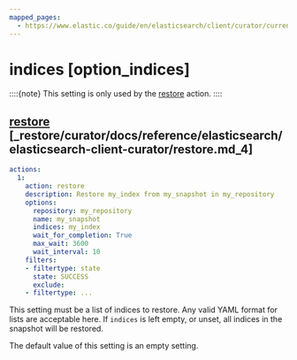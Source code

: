 ```yaml
---
mapped_pages:
  - https://www.elastic.co/guide/en/elasticsearch/client/curator/current/option_indices.html
---
```


# indices [option_indices]

::::{note}
This setting is only used by the [restore](/reference/restore.md) action.
::::


## [restore](/reference/restore.md) [_restore/curator/docs/reference/elasticsearch/elasticsearch-client-curator/restore.md_4]

```yaml
actions:
  1:
    action: restore
    description: Restore my_index from my_snapshot in my_repository
    options:
      repository: my_repository
      name: my_snapshot
      indices: my_index
      wait_for_completion: True
      max_wait: 3600
      wait_interval: 10
    filters:
    - filtertype: state
      state: SUCCESS
      exclude:
    - filtertype: ...
```

This setting must be a list of indices to restore.  Any valid YAML format for lists are acceptable here.  If `indices` is left empty, or unset, all indices in the snapshot will be restored.

The default value of this setting is an empty setting.


